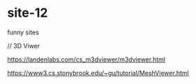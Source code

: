 # site-12
funny sites

// 3D Viwer

https://landenlabs.com/cs_m3dviewer/m3dviewer.html

https://www3.cs.stonybrook.edu/~gu/tutorial/MeshViewer.html

